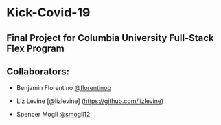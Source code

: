 # Kick-Covid-19

## Final Project for Columbia University Full-Stack Flex Program

## Collaborators:

- Benjamin Florentino [@florentinob](https://github.com/florentinob)

- Liz Levine [@lizlevine] (https://github.com/lizlevine)

- Spencer Mogil [@smogil12](https://github.com/smogil12)
